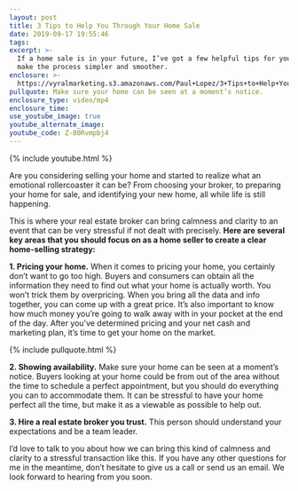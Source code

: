 ```yaml
---
layout: post
title: 3 Tips to Help You Through Your Home Sale
date: 2019-09-17 19:55:46
tags:
excerpt: >-
  If a home sale is in your future, I’ve got a few helpful tips for you today to
  make the process simpler and smoother.
enclosure: >-
  https://vyralmarketing.s3.amazonaws.com/Paul+Lopez/3+Tips+to+Help+You+Through+Your+Home+Sale.mp4
pullquote: Make sure your home can be seen at a moment’s notice.
enclosure_type: video/mp4
enclosure_time:
use_youtube_image: true
youtube_alternate_image:
youtube_code: Z-80Rvmpbj4
---
```


{% include youtube.html %}

Are you considering selling your home and started to realize what an emotional rollercoaster it can be? From choosing your broker, to preparing your home for sale, and identifying your new home, all while life is still happening.

This is where your real estate broker can bring calmness and clarity to an event that can be very stressful if not dealt with precisely. **Here are several key areas that you should focus on as a home seller to create a clear home-selling strategy:**

**1\. Pricing your home.** When it comes to pricing your home, you certainly don’t want to go too high. Buyers and consumers can obtain all the information they need to find out what your home is actually worth. You won’t trick them by overpricing. When you bring all the data and info together, you can come up with a great price. It’s also important to know how much money you’re going to walk away with in your pocket at the end of the day. After you’ve determined pricing and your net cash and marketing plan, it’s time to get your home on the market.

{% include pullquote.html %}

**2\. Showing availability.** Make sure your home can be seen at a moment’s notice. Buyers looking at your home could be from out of the area without the time to schedule a perfect appointment, but you should do everything you can to accommodate them. It can be stressful to have your home perfect all the time, but make it as a viewable as possible to help out.

**3\. Hire a real estate broker you trust.** This person should understand your expectations and be a team leader.&nbsp;

I’d love to talk to you about how we can bring this kind of calmness and clarity to a stressful transaction like this. If you have any other questions for me in the meantime, don’t hesitate to give us a call or send us an email. We look forward to hearing from you soon.<br>&nbsp;

&nbsp;